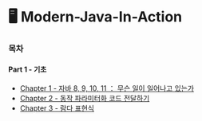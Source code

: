 # 🖥 Modern-Java-In-Action


### 목차         
#### Part 1 - 기초
* [Chapter 1 - 자바 8, 9, 10, 11 ： 무슨 일이 일어나고 있는가](https://github.com/Jorados/Modern-Java-In-Action/blob/main/Chapter%201%20-%20%EC%9E%90%EB%B0%94%208%2C%209%2C%2010%2C%2011%20:%20%EB%AC%B4%EC%8A%A8%20%EC%9D%BC%EC%9D%B4%20%EC%9D%BC%EC%96%B4%EB%82%98%EA%B3%A0%20%EC%9E%88%EB%8A%94%EA%B0%80%3F.md)   
* [Chapter 2 - 동작 파라미터화 코드 전달하기](https://github.com/Jorados/Modern-Java-In-Action/blob/main/Chapter%202%20-%20%EB%8F%99%EC%9E%91%20%ED%8C%8C%EB%9D%BC%EB%AF%B8%ED%84%B0%ED%99%94%20%EC%BD%94%EB%93%9C%20%EC%A0%84%EB%8B%AC%ED%95%98%EA%B8%B0.md)          
* [Chapter 3 - 람다 표현식](https://github.com/Jorados/Modern-Java-In-Action/blob/main/Chapter%203%20-%20%EB%9E%8C%EB%8B%A4%20%ED%91%9C%ED%98%84%EC%8B%9D.md)       


